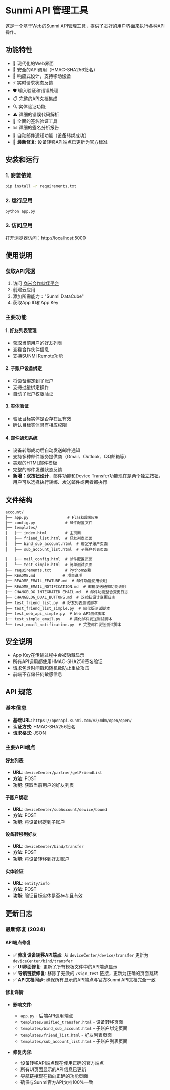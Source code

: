 # Sunmi API 管理工具

这是一个基于Web的Sunmi API管理工具，提供了友好的用户界面来执行各种API操作。

## 功能特性

- 🎨 现代化的Web界面
- 🔐 安全的API调用（HMAC-SHA256签名）
- 📱 响应式设计，支持移动设备
- ⚡ 实时请求状态反馈
- 🛡️ 输入验证和错误处理
- 📋 完整的API文档集成
- 🔍 实体验证功能
- ⚠️ 详细的错误代码解析
- 🔐 全面的签名验证工具
- 📊 详细的签名分析报告
- 📧 自动邮件通知功能（设备转绑成功）
- 🔧 **最新修复**: 设备转移API端点已更新为官方标准

## 安装和运行

### 1. 安装依赖

```bash
pip install -r requirements.txt
```

### 2. 运行应用

```bash
python app.py
```

### 3. 访问应用

打开浏览器访问：http://localhost:5000

## 使用说明

### 获取API凭据

1. 访问 [商米合作伙伴平台](https://partner.sunmi.com/ability/application)
2. 创建云应用
3. 添加所需能力："Sunmi DataCube"
4. 获取App ID和App Key

### 主要功能

#### 1. 好友列表管理
- 获取当前用户的好友列表
- 查看合作伙伴信息
- 支持SUNMI Remote功能

#### 2. 子账户设备绑定
- 将设备绑定到子账户
- 支持批量绑定操作
- 自动子账户权限验证

#### 3. 实体验证
- 验证目标实体是否存在且有效
- 确认目标实体具有相应权限

#### 4. 邮件通知系统
- 设备转绑成功后自动发送邮件通知
- 支持多种邮件服务提供商（Gmail、Outlook、QQ邮箱等）
- 美观的HTML邮件模板
- 完整的邮件发送状态反馈
- **新增：双按钮设计**，邮件功能和Device Transfer功能现在是两个独立按钮，用户可以选择执行转绑、发送邮件或两者都执行

## 文件结构

```
account/
├── app.py                 # Flask后端应用
├── config.py             # 邮件配置文件
├── templates/
│   ├── index.html        # 主页面
│   ├── friend_list.html  # 好友列表页面
│   ├── bind_sub_account.html  # 绑定子账户页面
│   ├── sub_account_list.html  # 子账户列表页面

│   ├── mail_config.html  # 邮件配置页面
│   └── test_simple.html  # 简单测试页面
├── requirements.txt      # Python依赖
├── README.md            # 项目说明
├── README_EMAIL_FEATURE.md  # 邮件功能使用说明
├── README_EMAIL_NOTIFICATION.md  # 邮箱发送通知功能说明
├── CHANGELOG_INTEGRATED_EMAIL.md  # 邮件功能整合变更日志
├── CHANGELOG_DUAL_BUTTONS.md  # 双按钮设计变更日志
├── test_friend_list.py  # 好友列表测试脚本
├── test_friend_list_simple.py  # 简化版测试脚本
├── test_web_api_simple.py  # Web API测试脚本
├── test_simple_email.py    # 简化邮件发送测试脚本
└── test_email_notification.py  # 完整邮件发送测试脚本
```

## 安全说明

- App Key在传输过程中会被隐藏显示
- 所有API调用都使用HMAC-SHA256签名验证
- 请求包含时间戳和随机数防止重放攻击
- 前端不存储任何敏感信息

## API 规范

### 基本信息
- **基础URL**: `https://openapi.sunmi.com/v2/mdm/open/open/`
- **认证方式**: HMAC-SHA256签名
- **请求格式**: JSON

### 主要API端点

#### 好友列表
- **URL**: `deviceCenter/partner/getFriendList`
- **方法**: POST
- **功能**: 获取当前用户的好友列表

#### 子账户绑定
- **URL**: `deviceCenter/subAccount/device/bound`
- **方法**: POST
- **功能**: 将设备绑定到子账户

#### 设备转移到好友
- **URL**: `deviceCenter/bind/transfer`
- **方法**: POST
- **功能**: 将设备转移到好友账户

#### 实体验证
- **URL**: `entity/info`
- **方法**: POST
- **功能**: 验证目标实体是否存在且有效

## 更新日志

### 最新修复 (2024)

#### API端点修复
- ✅ **修复设备转移API端点**: 从 `deviceCenter/device/transfer` 更新为 `deviceCenter/bind/transfer`
- ✅ **UI界面修复**: 更新了所有模板文件中的API端点显示
- ✅ **导航链接修复**: 移除了无效的 `/sign_test` 链接，更新为正确的页面跳转
- ✅ **API文档同步**: 确保所有显示的API端点与官方Sunmi API文档完全一致

#### 修复详情
- **影响文件**: 
  - `app.py` - 后端API调用端点
  - `templates/unified_transfer.html` - 设备转移页面
  - `templates/bind_sub_account.html` - 子账户绑定页面
  - `templates/friend_list.html` - 好友列表页面
  - `templates/sub_account_list.html` - 子账户列表页面

- **修复内容**:
  - 设备转移API端点现在使用正确的官方端点
  - 所有UI页面显示的API信息已更新
  - 导航链接现在指向正确的功能页面
  - 确保与Sunmi官方API文档100%一致